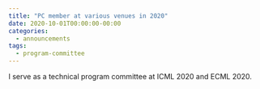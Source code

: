 ```yaml
---
title: "PC member at various venues in 2020"
date: 2020-10-01T00:00:00-00:00
categories:
  - announcements
tags:
  - program-committee
---
```


I serve as a technical program committee at ICML 2020 and ECML 2020.